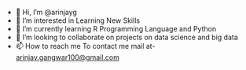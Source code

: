 - 👋 Hi, I’m @arinjayg
- 👀 I’m interested in Learning New Skills
- 🌱 I’m currently learning R Programming Language and Python
- 💞️ I’m looking to collaborate on projects on data science and big data
- 📫 How to reach me To contact me mail at- arinjay.gangwar100@gmail.com

<!---
arinjayg/arinjayg is a ✨ special ✨ repository because its `README.md` (this file) appears on your GitHub profile.
You can click the Preview link to take a look at your changes.
--->
